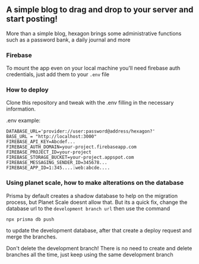 ## A simple blog to drag and drop to your server and start posting!
More than a simple blog, hexagon brings some administrative functions such as a password bank, a daily journal and more

### Firebase
To mount the app even on your local machine you'll need firebase auth credentials, just add them to your `.env` file

### How to deploy
Clone this repository and tweak with the .env filling in the necessary information.

.env example:
```
DATABASE_URL='provider://user:password@address/hexagon?'
BASE_URL = "http://localhost:3000"
FIREBASE_API_KEY=Abcdef...
FIREBASE_AUTH_DOMAIN=your-project.firebaseapp.com
FIREBASE_PROJECT_ID=your-project
FIREBASE_STORAGE_BUCKET=your-project.appspot.com
FIREBASE_MESSAGING_SENDER_ID=345678...
FIREBASE_APP_ID=1:345....:web:abcde....
```

### Using planet scale, how to make alterations on the database
Prisma by default creates a shadow database to help on the migration process, but Planet Scale doesnt allow that. But its a quick fix, change the database url to the `development branch url` then use the command
```
npx prisma db push
```
to update the development database, after that create a deploy request and merge the branches.

Don't delete the development branch! There is no need to create and delete branches all the time, just keep using the same development branch

